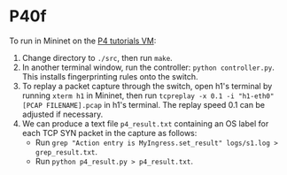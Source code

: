 # P40f

To run in Mininet on the [P4 tutorials VM](https://github.com/p4lang/tutorials/tree/dc08948a344c6ff26af47d2a2447800cab94ab49):

1. Change directory to `./src`, then run `make`.
2. In another terminal window, run the controller: `python controller.py`. This installs fingerprinting rules onto the switch.
3. To replay a packet capture through the switch, open h1's terminal by running `xterm h1` in Mininet, then run `tcpreplay -x 0.1 -i "h1-eth0" [PCAP FILENAME].pcap` in h1's terminal. The replay speed 0.1 can be adjusted if necessary.
4. We can produce a text file `p4_result.txt` containing an OS label for each TCP SYN packet in the capture as follows:
    - Run `grep "Action entry is MyIngress.set_result" logs/s1.log > grep_result.txt`.
    - Run `python p4_result.py > p4_result.txt`. 
